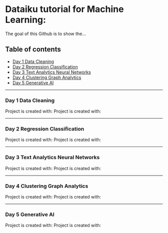 # Dataiku tutorial for Machine Learning:

The goal of this Github is to show the...

## Table of contents
* [Day 1 Data Cleaning](#day-1-data-cleaning)
* [Day 2 Regression Classification](#day-2-regression-classification)
* [Day 3 Text Analytics Neural Networks](#day-3-text-analytics-neural-networks)
* [Day 4 Clustering Graph Analytics](#day-4-clustering-graph-analytics)
* [Day 5 Generative AI](#day-5-generative-ai)



----------------------
### **Day 1 Data Cleaning**
Project is created with:
Project is created with:

----------------------
### **Day 2 Regression Classification**
Project is created with:
Project is created with:

----------------------
### **Day 3 Text Analytics Neural Networks**
Project is created with:
Project is created with:

----------------------
### **Day 4 Clustering Graph Analytics**
Project is created with:
Project is created with:

----------------------
### **Day 5 Generative AI**
Project is created with:
Project is created with:

